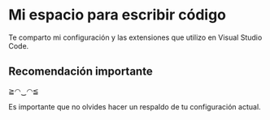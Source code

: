 # Mi espacio para escribir código

Te comparto mi configuración y las extensiones que utilizo en Visual Studio Code.

## Recomendación importante
≧◠‿◠≦

Es importante que no olvides hacer un respaldo de tu configuración actual.
